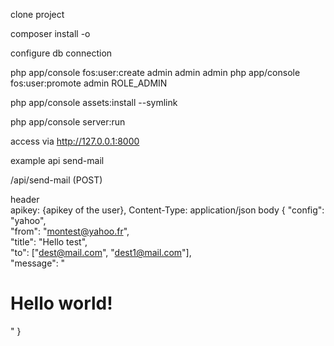 clone project

composer install -o

configure db connection

php app/console fos:user:create admin admin admin
php app/console fos:user:promote admin ROLE_ADMIN

php app/console assets:install --symlink

php app/console server:run

access via http://127.0.0.1:8000

example api send-mail

/api/send-mail (POST)

header  
    apikey: {apikey of the user}, 
    Content-Type: application/json
body
{
  "config": "yahoo",   
  "from": "montest@yahoo.fr",   
  "title": "Hello test",   
  "to": ["dest@mail.com", "dest1@mail.com"],   
  "message": "<!DOCTYPE html><html><head><title>Hello</title></head><body><h1>Hello world!</h1></body></html>"
}
